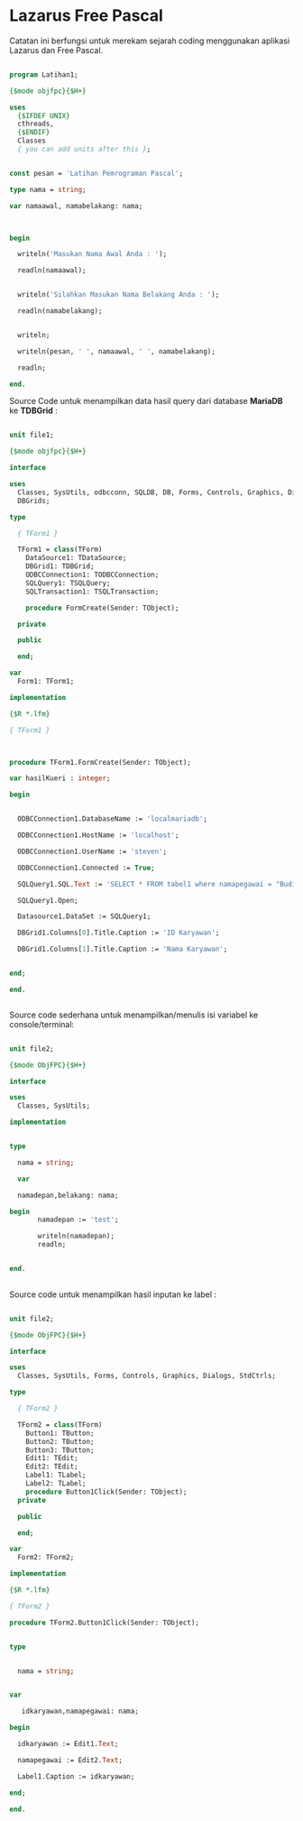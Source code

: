 # Lazarus Free Pascal

Catatan ini berfungsi untuk merekam sejarah coding menggunakan aplikasi Lazarus dan Free Pascal.


```pascal

program Latihan1;

{$mode objfpc}{$H+}

uses
  {$IFDEF UNIX}
  cthreads,
  {$ENDIF}
  Classes
  { you can add units after this };


const pesan = 'Latihan Pemrograman Pascal';

type nama = string;

var namaawal, namabelakang: nama;



begin

  writeln('Masukan Nama Awal Anda : ');

  readln(namaawal);


  writeln('Silahkan Masukan Nama Belakang Anda : ');

  readln(namabelakang);


  writeln;

  writeln(pesan, ' ', namaawal, ' ', namabelakang);

  readln;

end.


```



Source Code untuk menampilkan data hasil query dari database **MariaDB** ke **TDBGrid** :

```pascal

unit file1;

{$mode objfpc}{$H+}

interface

uses
  Classes, SysUtils, odbcconn, SQLDB, DB, Forms, Controls, Graphics, Dialogs,
  DBGrids;

type

  { TForm1 }

  TForm1 = class(TForm)
    DataSource1: TDataSource;
    DBGrid1: TDBGrid;
    ODBCConnection1: TODBCConnection;
    SQLQuery1: TSQLQuery;
    SQLTransaction1: TSQLTransaction;

    procedure FormCreate(Sender: TObject);

  private

  public

  end;

var
  Form1: TForm1;

implementation

{$R *.lfm}

{ TForm1 }



procedure TForm1.FormCreate(Sender: TObject);

var hasilKueri : integer;

begin


  ODBCConnection1.DatabaseName := 'localmariadb';

  ODBCConnection1.HostName := 'localhost';

  ODBCConnection1.UserName := 'steven';

  ODBCConnection1.Connected := True;

  SQLQuery1.SQL.Text := 'SELECT * FROM tabel1 where namapegawai = "Budi";';

  SQLQuery1.Open;

  Datasource1.DataSet := SQLQuery1;

  DBGrid1.Columns[0].Title.Caption := 'ID Karyawan';

  DBGrid1.Columns[1].Title.Caption := 'Nama Karyawan';


end;

end.



```


Source code sederhana untuk menampilkan/menulis isi variabel ke console/terminal:

```pascal

unit file2;

{$mode ObjFPC}{$H+}

interface

uses
  Classes, SysUtils;

implementation


type

  nama = string;

  var

  namadepan,belakang: nama;

begin
       namadepan := 'test';

       writeln(namadepan);
       readln;


end.
             


```



Source code untuk menampilkan hasil inputan ke label :

```pascal

unit file2;

{$mode ObjFPC}{$H+}

interface

uses
  Classes, SysUtils, Forms, Controls, Graphics, Dialogs, StdCtrls;

type

  { TForm2 }

  TForm2 = class(TForm)
    Button1: TButton;
    Button2: TButton;
    Button3: TButton;
    Edit1: TEdit;
    Edit2: TEdit;
    Label1: TLabel;
    Label2: TLabel;
    procedure Button1Click(Sender: TObject);
  private

  public

  end;

var
  Form2: TForm2;

implementation

{$R *.lfm}

{ TForm2 }

procedure TForm2.Button1Click(Sender: TObject);


type


  nama = string;


var

   idkaryawan,namapegawai: nama;

begin

  idkaryawan := Edit1.Text;

  namapegawai := Edit2.Text;

  Label1.Caption := idkaryawan;

end;

end.
                                 


```

























